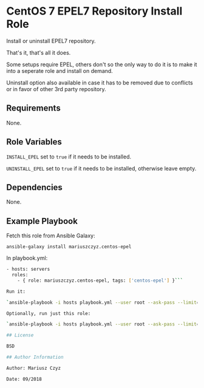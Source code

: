 # CentOS 7 EPEL7 Repository Install Role

Install or uninstall EPEL7 repository.

That's it, that's all it does.

Some setups require EPEL, others don't so the only way to do it is to make it into a seperate role and install on demand.

Uninstall option also available in case it has to be removed due to conflicts or in favor of other 3rd party repository.

## Requirements

None.

## Role Variables

`INSTALL_EPEL` set to `true` if it needs to be installed.  

`UNINSTALL_EPEL` set to `true` if it needs to be installed, otherwise leave empty.

## Dependencies

None.

## Example Playbook

Fetch this role from Ansible Galaxy:

`ansible-galaxy install mariuszczyz.centos-epel`

In playbook.yml:

```bash
- hosts: servers
  roles:
    - { role: mariuszczyz.centos-epel, tags: ['centos-epel'] }```

Run it:

`ansible-playbook -i hosts playbook.yml --user root --ask-pass --limit=servers`

Optionally, run just this role:

`ansible-playbook -i hosts playbook.yml --user root --ask-pass --limit=servers --tags=centos-epel`

## License

BSD

## Author Information

Author: Mariusz Czyz  

Date: 09/2018
